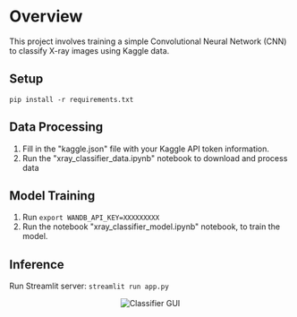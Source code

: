 # Overview
This project involves training a simple Convolutional Neural Network (CNN) to classify X-ray images using Kaggle data.

## Setup
```pip install -r requirements.txt```

## Data Processing
1. Fill in the "kaggle.json" file with your Kaggle API token information.
2. Run the "xray_classifier_data.ipynb" notebook to download and process data

## Model Training
1. Run ```export WANDB_API_KEY=XXXXXXXXX```
2. Run the notebook "xray_classifier_model.ipynb" notebook, to train the model.

## Inference
Run Streamlit server:
```streamlit run app.py```

<p align="center">
  <img src="https://github.com/Pazuzzu/X-ray_classifier/blob/main/assets/landing_screenshot.png?raw=true" alt="Classifier GUI"/>
</p>